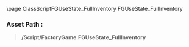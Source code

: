 \page ClassScriptFGUseState_FullInventory FGUseState_FullInventory
### Asset Path :
<b><blockquote>/Script/FactoryGame.FGUseState_FullInventory</blockquote></b>
